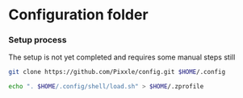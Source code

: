 # Configuration folder

### Setup process
The setup is not yet completed and requires some manual steps still

```bash
git clone https://github.com/Pixxle/config.git $HOME/.config
```

```bash
echo ". $HOME/.config/shell/load.sh" > $HOME/.zprofile
```

